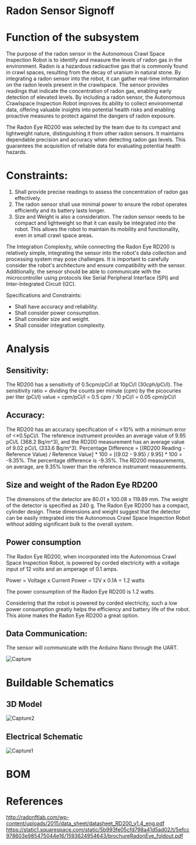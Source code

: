 # Radon Sensor Signoff

# Function of the subsystem

The purpose of the radon sensor in the Autonomous Crawl Space Inspection Robot is to identify and measure the levels of radon gas in the environment. Radon is a hazardous radioactive gas that is commonly found in crawl spaces, resulting from the decay of uranium in natural stone. By integrating a radon sensor into the robot, it can gather real-time information on the radon levels present in the crawlspace. The sensor provides readings that indicate the concentration of radon gas, enabling early detection of elevated levels. By including a radon sensor, the Autonomous Crawlspace Inspection Robot improves its ability to collect environmental data, offering valuable insights into potential health risks and enabling proactive measures to protect against the dangers of radon exposure.

The Radon Eye RD200 was selected by the team due to its compact and lightweight nature, distinguishing it from other radon sensors. It maintains dependable precision and accuracy when detecting radon gas levels. This guarantees the acquisition of reliable data for evaluating potential health hazards.




# Constraints:

1. Shall provide precise readings to assess the concentration of radon gas effectively.
2. The radon sensor shall use minimal power to ensure the robot operates efficiently and its battery lasts longer.
3. Size and Weight is also a consideration. The radon sensor needs to be compact and lightweight so that it can easily be integrated into the robot. This allows the robot to maintain its mobility and functionality, even in small crawl space areas.

The Integration Complexity, while connecting the Radon Eye RD200 is relatively simple, integrating the sensor into the robot's data collection and processing system may pose challenges. It is important to carefully consider the robot's architecture and ensure compatibility with the sensor. Additionally, the sensor should be able to communicate with the microcontroller using protocols like Serial Peripheral Interface (SPI) and Inter-Integrated Circuit (I2C).

Specifications and Constraints:
- Shall have accuracy and reliability.
- Shall consider power consumption.
- Shall consider size and weight.
- Shall consider integration complexity.

# Analysis

## Sensitivity:
The RD200 has a sensitivity of 0.5cpm/pCi/l at 10pCi/l (30cph/pCi/l). 
The sensitivity ratio =  dividing the counts per minute (cpm) by the picocuries per liter (pCi/l) value = cpm/pCi/l = 0.5 cpm / 10 pCi/l = 0.05  cpm/pCi/l


## Accuracy:
The RD200 has an accuracy specification of < ±10% with a minimum error of <±0.5pCi/l. The reference instrument provides an average value of 9.95 pCi/L (368.2 Bq/m^3), and the RD200 measurement has an average value of 9.02 pCi/L (333.6 Bq/m^3). Percentage Difference = [(RD200 Reading - Reference Value) / Reference Value] * 100 = [(9.02 - 9.95) / 9.95] * 100 = -9.35%. The percentage difference is -9.35%. The RD200 measurements, on average, are 9.35% lower than the reference instrument measurements.

## Size and weight of the Radon Eye RD200
The dimensions of the detector are 80.01 x 100.08 x 119.89 mm. The weight of the detector is specified as 240 g. The Radon Eye RD200 has a compact, cylinder design. These dimensions and weight suggest that the detector can be easily integrated into the Autonomous Crawl Space Inspection Robot without adding significant bulk to the overall system.

## Power consumption
The Radon Eye RD200, when incorporated into the Autonomous Crawl Space Inspection Robot, is powered by corded electricity with a voltage input of 12 volts and an amperage of 0.1 amps.

Power = Voltage x Current
Power = 12V x 0.1A = 1.2 watts

The power consumption of the Radon Eye RD200 is 1.2 watts. 

Considering that the robot is powered by corded electricity, such a low power consumption greatly helps the efficiency and battery life of the robot. This alone makes the Radon Eye RD200 a great option.

## Data Communication: 

The sensor will communicate with the Arduino Nano through the UART.


![Capture](https://github.com/JoshuaEgwuatu/Fall-2023-Autonomous-Crawlspace-Inspection-Robot/assets/110966922/8c94b023-226e-47b6-a670-f79a3ce60f19)

# Buildable Schematics
## 3D Model

![Capture2](https://github.com/JoshuaEgwuatu/Fall-2023-Autonomous-Crawlspace-Inspection-Robot/assets/110966922/68f077dd-3136-4677-801a-17bd6fbe16cf)


## Electrical Schematic
![Capture1](https://github.com/JoshuaEgwuatu/Fall-2023-Autonomous-Crawlspace-Inspection-Robot/assets/110966922/f7fd8153-4001-42ce-9f7b-eb55b6eb4e4a)


# BOM

# References
http://radonftlab.com/wp-content/uploads/2015/data_sheet/datasheet_RD200_v1.4_eng.pdf
https://static1.squarespace.com/static/5b993fe05cfd798a41d5ad02/t/5efcc978603e985475044e16/1593624954643/brochureRadonEye_foldout.pdf


